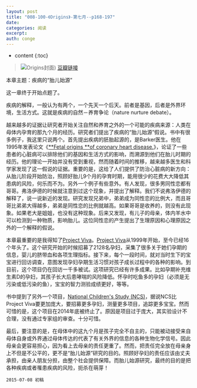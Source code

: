 ```yaml
---
layout: post
title: "008-100-《Origins》-第七月--p168-197"
date:
categories: 阅读
excerpt:
auth: conge
---
```

* content
{:toc}

> ![Origins封面](/assets/images/阅读/118382-2d4776dafbd75c36.jpg))
> [豆瓣链接](http://book.douban.com/subject/6566550/)

本章主题：疾病的“胎儿始源”

这一章终于开始点题了。

疾病的解释，一般认为有两个，一个先天一个后天。前者是基因，后者是外界环境，生活方式。这就是疾病的自然－养育争论（nature nurture debate）。

越来越多的证据让研究者开始关注自然和养育之外的一个可能的疾病来源：人类在母体内孕育的那九个月的经历。研究者们提出了疾病的“胎儿始源”假说。书中有很多例子，我这里只说两个。首先提出疾病的胚胎起源的，是Barker医生。他在1995年发表论文《[**Fetal origins **of coronary heart disease.](http://www.ncbi.nlm.nih.gov/pmc/articles/PMC2550226/)》，论证了一些患者的心脏病可以排除他们的基因和生活方式的影响，而溯源到他们在胎儿时期的经历。他的理论一开始并没有受到重视，然而随着时间的推移，越来越多医生和科学家发现了这一假说的证据。重要的是，这给了人们提供了防治心脏病的新方向：从胎儿阶段开始防治，照顾好胎儿9个月的孕育时期，能用很少的花费大大降低其患病的风险，何乐而不为。另外一个例子有些意外。有人发现，很多男同性恋都有哥哥。弗洛伊德的时候就注意到过这个现象，并提出了解释。我们不说弗洛伊德的解释了，说一说新近的发现。研究发现兄弟中，弟弟成为同性恋的比例大，而且哥哥比弟弟大得越多，弟弟是同性恋的比例就越高。如果哥哥是收养的，则没有此现象。如果老大是姐姐，也没有这种现象。后来又发现，有儿子的母亲，体内羊水中可以检测到一种物质，影响胎儿。这位同性恋的产生提出了生理原因和心理原因之外的一个解释的假说。

本章最重要的是我得知了[Project Viva](https://www.hms.harvard.edu/viva/)。[Project Viva](https://www.hms.harvard.edu/viva/)从1999年开始，至今已经16个年头了。这个研究开始的时候招募了2128名孕妇，采集了很多关于她们孕期的信息，婴儿的脐带血和各项生理指标。接下来，每个一段时间，就对当时生下的宝宝进行回访调查，意图发现孕妇孕期生活习惯对孩子成长过程中的各种的影响。到目前，这个项目仍在回访一千多被试。这项研究已经有许多成果。比如孕期补充维生素D的孕妇，其孩子长大后患哮喘的风险降低。怀孕时吃鱼多的孕妇（必须是无污染或低污染的鱼），宝宝的智力测验成绩更好，等等。

书中提到了另外一个项目，[National Children's Study (NCS)](http://www.nichd.nih.gov/research/NCS/Pages/default.aspx)，据说NCS比Project Viva要更加庞大，要招募更多孕妇，测量更多项目，追踪更多宝宝。然而可惜的是，这个项目在2014年底被终止了。原因是项目过于庞大，其实验设计不合理，没有通过专家组的审查。十分可惜。

最后，要注意的是，在母体中的这九个月是孩子完全不自主的，只能被动接受来自母体自身或外界通过母体传达的代表了有关外界的信息的各种生物化学信号。因此母亲会更容易担心，因为看上去母亲的责任更重了。然而，把责任完全放在母亲身上不但是不公平的，更不是“胎儿始源”研究的目的。照顾好孕妇的责任应该由丈夫承担，由亲人朋友分担，由整个社会提供保障。而胎儿始源研究，最终的目的是把各种疾病或者罹患疾病的风险，扼杀在萌芽！

```
2015-07-08 初稿
```
